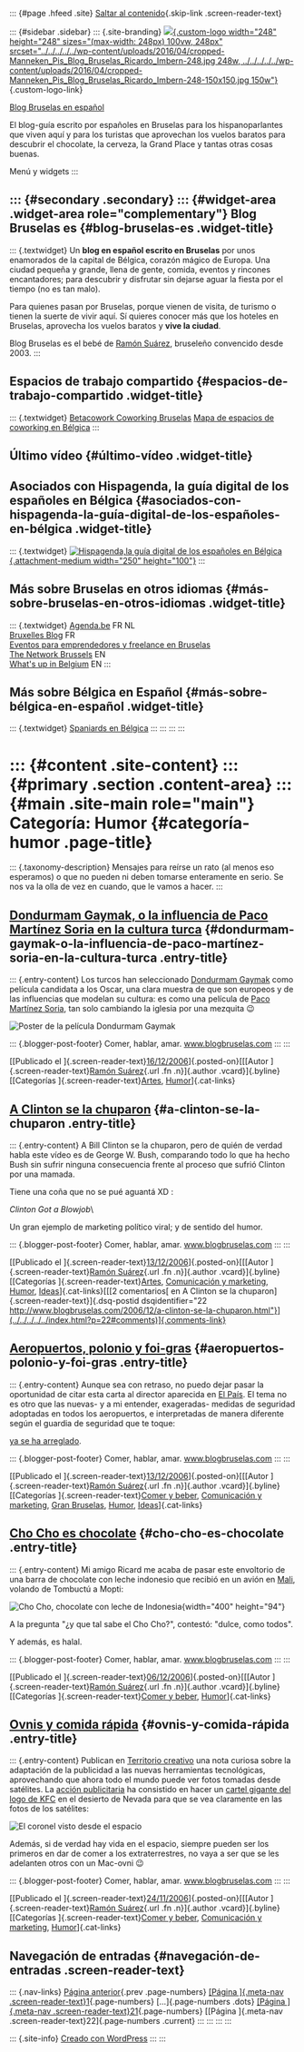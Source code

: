 ::: {#page .hfeed .site}
[Saltar al contenido](index.html#content){.skip-link
.screen-reader-text}

::: {#sidebar .sidebar}
::: {.site-branding}
[![](../../../../../wp-content/uploads/2016/04/cropped-Manneken_Pis_Blog_Bruselas_Ricardo_Imbern-248.jpg){.custom-logo
width="248" height="248" sizes="(max-width: 248px) 100vw, 248px"
srcset="../../../../../wp-content/uploads/2016/04/cropped-Manneken_Pis_Blog_Bruselas_Ricardo_Imbern-248.jpg 248w, ../../../../../wp-content/uploads/2016/04/cropped-Manneken_Pis_Blog_Bruselas_Ricardo_Imbern-248-150x150.jpg 150w"}](../../../../../index.html){.custom-logo-link}

[Blog Bruselas en español](../../../../../index.html)

El blog-guía escrito por españoles en Bruselas para los hispanoparlantes
que viven aquí y para los turistas que aprovechan los vuelos baratos
para descubrir el chocolate, la cerveza, la Grand Place y tantas otras
cosas buenas.

Menú y widgets
:::

::: {#secondary .secondary}
::: {#widget-area .widget-area role="complementary"}
Blog Bruselas es {#blog-bruselas-es .widget-title}
----------------

::: {.textwidget}
Un **blog en español escrito en Bruselas** por unos enamorados de la
capital de Bélgica, corazón mágico de Europa. Una ciudad pequeña y
grande, llena de gente, comida, eventos y rincones encantadores; para
descubrir y disfrutar sin dejarse aguar la fiesta por el tiempo (no es
tan malo).

Para quienes pasan por Bruselas, porque vienen de visita, de turismo o
tienen la suerte de vivir aquí. Sí quieres conocer más que los hoteles
en Bruselas, aprovecha los vuelos baratos y **vive la ciudad**.

Blog Bruselas es el bebé de [Ramón Suárez](http://www.ramonsuarez.com),
bruseleño convencido desde 2003.
:::

Espacios de trabajo compartido {#espacios-de-trabajo-compartido .widget-title}
------------------------------

::: {.textwidget}
[Betacowork Coworking Bruselas](http://www.betacowork.com) [Mapa de
espacios de coworking en Bélgica](http://coworkingbelgium.com)
:::

Último vídeo {#último-vídeo .widget-title}
------------

Asociados con Hispagenda, la guía digital de los españoles en Bélgica {#asociados-con-hispagenda-la-guía-digital-de-los-españoles-en-bélgica .widget-title}
---------------------------------------------------------------------

::: {.textwidget}
[![Hispagenda,la guía digital de los españoles en
Bélgica](../../../../../wp-content/uploads/2010/04/Hispagenda-250px.gif "Hispagenda, la guía digital de los españoles en Bélgica"){.attachment-medium
width="250" height="100"}](http://www.hispagenda.com)
:::

Más sobre Bruselas en otros idiomas {#más-sobre-bruselas-en-otros-idiomas .widget-title}
-----------------------------------

::: {.textwidget}
[Agenda.be](http://www.agenda.be) FR NL\
[Bruxelles Blog](http://www.bxlblog.be/) FR\
[Eventos para emprendedores y freelance en
Bruselas](http://www.betacowork.com/events/)\
[The Network
Brussels](http://groups.yahoo.com/group/TheNetworkBrussels/) EN\
[What\'s up in Belgium](http://www.whatsupin.be/) EN
:::

Más sobre Bélgica en Español {#más-sobre-bélgica-en-español .widget-title}
----------------------------

::: {.textwidget}
[Spaniards en Bélgica](http://www.spaniards.es/paises/belgica)
:::
:::
:::
:::

::: {#content .site-content}
::: {#primary .section .content-area}
::: {#main .site-main role="main"}
Categoría: Humor {#categoría-humor .page-title}
================

::: {.taxonomy-description}
Mensajes para reírse un rato (al menos eso esperamos) o que no pueden ni
deben tomarse enteramente en serio. Se nos va la olla de vez en cuando,
que le vamos a hacer.
:::

[Dondurmam Gaymak, o la influencia de Paco Martínez Soria en la cultura turca](../../../../../index.html?p=23) {#dondurmam-gaymak-o-la-influencia-de-paco-martínez-soria-en-la-cultura-turca .entry-title}
--------------------------------------------------------------------------------------------------------------

::: {.entry-content}
Los turcos han seleccionado [Dondurmam
Gaymak](http://www.imdb.com/title/tt0816150/) como película candidata a
los Oscar, una clara muestra de que son europeos y de las influencias
que modelan su cultura: es como una película de [Paco Martínez
Soria](http://es.wikipedia.org/wiki/Paco_Mart%C3%ADnez_Soria), tan solo
cambiando la iglesia por una mezquita 😉

![Poster de la película Dondurmam
Gaymak](http://www.ntvmsnbc.com/news/230804.jpg)

::: {.blogger-post-footer}
Comer, hablar, amar. www.blogbruselas.com
:::
:::

[[Publicado el
]{.screen-reader-text}[16/12/2006](../../../../../index.html?p=23)]{.posted-on}[[[Autor
]{.screen-reader-text}[Ramón
Suárez](../../../../2010/04/30/index.html?author=2){.url .fn
.n}]{.author .vcard}]{.byline}[[Categorías
]{.screen-reader-text}[Artes](../../../artes/index.html),
[Humor](../../index.html)]{.cat-links}

[A Clinton se la chuparon](../../../../../index.html?p=22) {#a-clinton-se-la-chuparon .entry-title}
----------------------------------------------------------

::: {.entry-content}
A Bill Clinton se la chuparon, pero de quién de verdad habla este vídeo
es de George W. Bush, comparando todo lo que ha hecho Bush sin sufrir
ninguna consecuencia frente al proceso que sufrió Clinton por una
mamada.

Tiene una coña que no se pué aguantá XD :

*Clinton Got a Blowjob*\

Un gran ejemplo de marketing político viral; y de sentido del humor.

::: {.blogger-post-footer}
Comer, hablar, amar. www.blogbruselas.com
:::
:::

[[Publicado el
]{.screen-reader-text}[13/12/2006](../../../../../index.html?p=22)]{.posted-on}[[[Autor
]{.screen-reader-text}[Ramón
Suárez](../../../../2010/04/30/index.html?author=2){.url .fn
.n}]{.author .vcard}]{.byline}[[Categorías
]{.screen-reader-text}[Artes](../../../artes/index.html), [Comunicación
y marketing](../../../comunicacion-y-marketing/index.html),
[Humor](../../index.html),
[Ideas](../../../ideas/index.html)]{.cat-links}[[[2 comentarios[ en A
Clinton se la chuparon]{.screen-reader-text}]{.dsq-postid
dsqidentifier="22 http://www.blogbruselas.com/2006/12/a-clinton-se-la-chuparon.html"}](../../../../../index.html?p=22#comments)]{.comments-link}

[Aeropuertos, polonio y foi-gras](../../../../../index.html?p=21) {#aeropuertos-polonio-y-foi-gras .entry-title}
-----------------------------------------------------------------

::: {.entry-content}
Aunque sea con retraso, no puedo dejar pasar la oportunidad de citar
esta carta al director aparecida en [El País](http://www.elpais.com). El
tema no es otro que las nuevas- y a mi entender, exageradas- medidas de
seguridad adoptadas en todos los aeropuertos, e interpretadas de manera
diferente según el guardia de seguridad que te toque:

[ya se ha
arreglado](http://www.elpais.com/articulo/opinion/Polonio/elpporopi/20061203elpepiopi_6/Tes%3Cbr%20/%3E“%3E%3Cb%3EPolonio%3C/b%3E%3C/a%3E%3Cbr%20/%3ECarlos%20López-Keller%20Álvarez.%20El%20País.%2003/12/2006.%20%3C/p%3E%0A%3Cp%3EUna%20persona%20se%20propone%20embarcar%20en%20un%20vuelo%20a%20Londres%20con%20una%20maleta%20en%20la%20que%20lleva%20una%20botellita%20de%20agua,%20un%20frasco%20de%20colonia%20para%20niños,%20desodorante%20de%20barra,%20pomada%20para%20las%20arrugas,%20dentífrico%20y%20una%20caja%20negra%20con%20un%20isótopo%20radioactivo%20de%20polonio.%20Adivinen%20qué%20cosa%20podrá%20subir%20al%20avión.%20No%20es%20ninguna%20broma.%20Cualquier%20humillación%20es%20indigna,%20incluyendo%20la%20que%20sufren%20los%20viajeros%20obligados%20a%20quitarse%20los%20cinturones%20o%20transparentar%20sus%20neceseres.%20Pero%20si%20esto%20no%20les%20convence,%20tengan%20en%20cuenta%20que%20toda%20humillación,%20por%20serlo,%20es%20completamente%20inútil.%3C/i%3E%3C/p%3E%0A%3Cp%3ENo%20deja%20de%20tener%20su%20humor,%20sobre%20todo%20después%20de%20conocer%20las%20situaciones%20por%20las%20que%20pasan%20nuestros%20amigos%20y%20conocidos.%20A%20uno%20de%20ellos%20le%20confiscaron%20hace%20poco%20tres%20botes,%20tres,%20de%20foi-gras%20mi-cuit%20de%20300gr%20cada%20uno%20en%20el%20aeropuerto%20de%20Bruselas,%20ante%20su%20incredulidad%20y%20cabreo%20y%20a%20pesar%20de%20la%20intervención%20a%20su%20favor%20de%20una%20de%20las%20personas%20de%20seguridad%20que%20insistía%20y%20contradecía%20a%20su%20compañero,%20asegurando%20que%20no%20era%20un%20gel%20de%20los%20que%20están%20contemplados%20en%20la%20normativa.%20%3C/p%3E%0A%3Cp%3EAlgo%20parecido%20me%20han%20contado%20que%20pasaba%20con%20las%20ensaimadas%20de%20Mallorca,%20aunque%20por%20suerte%20%3Ca%20href=).

::: {.blogger-post-footer}
Comer, hablar, amar. www.blogbruselas.com
:::
:::

[[Publicado el
]{.screen-reader-text}[13/12/2006](../../../../../index.html?p=21)]{.posted-on}[[[Autor
]{.screen-reader-text}[Ramón
Suárez](../../../../2010/04/30/index.html?author=2){.url .fn
.n}]{.author .vcard}]{.byline}[[Categorías ]{.screen-reader-text}[Comer
y beber](../../../comer-y-beber/index.html), [Comunicación y
marketing](../../../comunicacion-y-marketing/index.html), [Gran
Bruselas](../../../gran-bruselas/index.html), [Humor](../../index.html),
[Ideas](../../../ideas/index.html)]{.cat-links}

[Cho Cho es chocolate](../../../../../index.html?p=15) {#cho-cho-es-chocolate .entry-title}
------------------------------------------------------

::: {.entry-content}
Mi amigo Ricard me acaba de pasar este envoltorio de una barra de
chocolate con leche indonesio que recibió en un avión en
[Mali](http://es.wikipedia.org/wiki/Mali), volando de Tombuctú a Mopti:

![Cho Cho, chocolate con leche de
Indonesia](http://static.flickr.com/99/315684497_a5f60b5a9e_o.jpg){width="400"
height="94"}

A la pregunta "¿y que tal sabe el Cho Cho?", contestó: "dulce, como
todos".

Y además, es halal.

::: {.blogger-post-footer}
Comer, hablar, amar. www.blogbruselas.com
:::
:::

[[Publicado el
]{.screen-reader-text}[06/12/2006](../../../../../index.html?p=15)]{.posted-on}[[[Autor
]{.screen-reader-text}[Ramón
Suárez](../../../../2010/04/30/index.html?author=2){.url .fn
.n}]{.author .vcard}]{.byline}[[Categorías ]{.screen-reader-text}[Comer
y beber](../../../comer-y-beber/index.html),
[Humor](../../index.html)]{.cat-links}

[Ovnis y comida rápida](../../../../../index.html?p=11) {#ovnis-y-comida-rápida .entry-title}
-------------------------------------------------------

::: {.entry-content}
Publican en [Territorio creativo](http://etc.territoriocreativo.es) una
nota curiosa sobre la adaptación de la publicidad a las nuevas
herramientas tecnológicas, aprovechando que ahora todo el mundo puede
ver fotos tomadas desde satélites. La [acción
publicitaria](http://etc.territoriocreativo.es/etc/2006/11/logo_de_kfc_vis.html)
ha consistido en hacer un [cartel gigante del logo de
KFC](http://etc.territoriocreativo.es/photos/uncategorized/kfc_logo_space.jpg)
en el desierto de Nevada para que se vea claramente en las fotos de los
satélites:

![El coronel visto desde el
espacio](http://etc.territoriocreativo.es/photos/uncategorized/kfc_logo_space.jpg)

Además, si de verdad hay vida en el espacio, siempre pueden ser los
primeros en dar de comer a los extraterrestres, no vaya a ser que se les
adelanten otros con un Mac-ovni 😉

::: {.blogger-post-footer}
Comer, hablar, amar. www.blogbruselas.com
:::
:::

[[Publicado el
]{.screen-reader-text}[24/11/2006](../../../../../index.html?p=11)]{.posted-on}[[[Autor
]{.screen-reader-text}[Ramón
Suárez](../../../../2010/04/30/index.html?author=2){.url .fn
.n}]{.author .vcard}]{.byline}[[Categorías ]{.screen-reader-text}[Comer
y beber](../../../comer-y-beber/index.html), [Comunicación y
marketing](../../../comunicacion-y-marketing/index.html),
[Humor](../../index.html)]{.cat-links}

Navegación de entradas {#navegación-de-entradas .screen-reader-text}
----------------------

::: {.nav-links}
[Página anterior](../21/index.html){.prev .page-numbers} [[Página
]{.meta-nav .screen-reader-text}1](../../index.html){.page-numbers}
[...]{.page-numbers .dots} [[Página ]{.meta-nav
.screen-reader-text}21](../21/index.html){.page-numbers} [[Página
]{.meta-nav .screen-reader-text}22]{.page-numbers .current}
:::
:::
:::
:::

::: {.site-info}
[Creado con WordPress](https://es.wordpress.org/)
:::
:::
